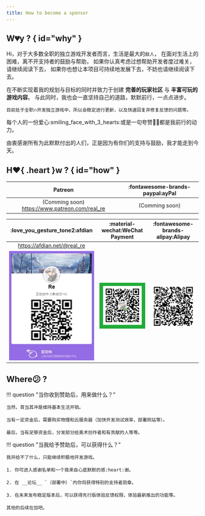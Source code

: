 ```yaml
---
title: How to become a sponsor
---
```


## W:broken_heart:y ? { id="why" }

Hi，对于大多数全职的独立游戏开发者而言，生活是最大的`敌人`，
在面对生活上的困难，离不开支持者的鼓励与帮助，
如果你认真考虑过想帮助开发者度过难关，请继续阅读下去，
如果你也想让本项目可持续地发展下去，不妨也请继续阅读下去。

在不断实现着我的规划与目标的同时并致力于创建 __完善的玩家社区__ 与 __丰富可玩的游戏内容__。
与此同时，我也会一直坚持自己的道路，默默前行，一点点进步。

`目前处于全职🔥开发独立游戏中，所以会稳定进行更新，以及快速回复并修复反馈的问题等。`

每个人的一份爱心:smiling_face_with_3_hearts:或是一句夸赞👍🏻都是我前行的动力。

由衷感谢所有为此默默付出的人们，正是因为有你们的支持与鼓励，我才能走到今天。

## H:heart:{ .heart }w ? { id="how" }

|                    Patreon                     | :fontawesome-brands-paypal:ayPal |
| :--------------------------------------------: | :------------------------------: |
| (Comming soon) https://www.patreon.com/real_re |          (Comming soon)          |

|      :love_you_gesture_tone2:afdian       |        :material-wechat:WeChat Payment         |    :fontawesome-brands-alipay:Alipay    |
| :---------------------------------------: | :--------------------------------------------: | :-------------------------------------: |
|        https://afdian.net/@real_re        |                                                |                                         |
| ![afdian](../../assets/img/afdian-Re.jpg) | ![wechat payment](../../assets/img/wx_pay.png) | ![alipay](../../assets/img/ali_pay.png) |

## Where:confused: ?

!!! question "当你收到赞助后，用来做什么？"

    当然，首当其冲是维持基本生活开销。

    当有一定资金后，需要购买物理和云服务器（加快开发测试效率，部署网站等）。

    最后，当有足够资金后，分发部分给美术创作者和有贡献的人等等。

!!! question "当我给予赞助后，可以获得什么？"

    我并给不了什么，只能继续积极地开发游戏。

    1. 你可进入感谢名单和一个我来自心底默默的感:heart:谢。

    2. 在 __论坛__ `（部署中）`内你将获得特别的支持者勋章。

    3. 在未来发布稳定版本后，可以获得先行版体验反馈权限，体验最新推出的功能等。

    其他的后续在加吧。

